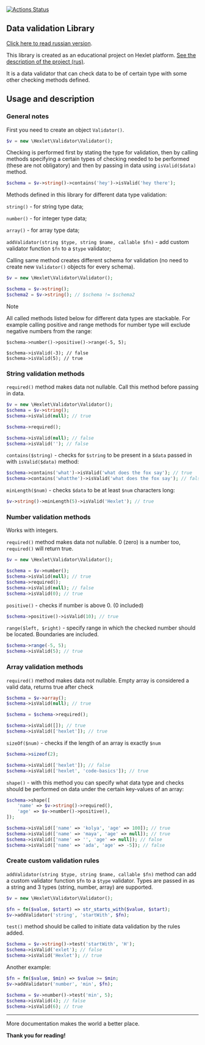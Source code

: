 [![Actions Status](https://github.com/petrdobr/php-oop-project-60/workflows/hexlet-check/badge.svg)](https://github.com/petrdobr/php-oop-project-60/actions)

## Data validation Library
[Click here to read russian version](READMErus.md).

This library is created as an educational project on Hexlet platform. [See the description of the project (rus)](https://ru.hexlet.io/programs/php-oop/projects/60).

It is a data validator that can check data to be of certain type with some other checking methods defined. 

## Usage and description
### General notes
First you need to create an object `Validator()`.
```php
$v = new \Hexlet\Validator\Validator();
```

Checking is performed first by stating the type for validation, then by calling methods specifying a certain types of checking needed to be performed (these are not obligatory) and then by passing in data using `isValid($data)` method.
```php
$schema = $v->string()->contains('hey')->isValid('hey there');
```


Methods defined in this library for different data type validation:

`string()` - for string type data; 

`number()` - for integer type data; 

`array()` - for array type data; 

`addValidator(string $type, string $name, callable $fn)` - add custom validator function `$fn` to a `$type` validator;


Calling same method creates different schema for validation (no need to create new `Validator()` objects for every schema).
```php
$v = new \Hexlet\Validator\Validator();

$schema = $v->string();
$schema2 = $v->string(); // $schema != $schema2
```


> [!NOTE]
> All called methods listed below for different data types are stackable. For example calling positive and range methods for number type  will exclude negative numbers from the range:
```
$schema->number()->positive()->range(-5, 5);

$schema->isValid(-3); // false
$schema->isValid(5); // true
```
### String validation methods
`required()` method makes data not nullable. Call this method before passing in data.
```php
$v = new \Hexlet\Validator\Validator();
$schema = $v->string();
$schema->isValid(null); // true

$schema->required();

$schema->isValid(null); // false
$schema->isValid(''); // false
```
`contains($string)` - checks for `$string` to be present in a `$data` passed in with `isValid($data)` method:
```php
$schema->contains('what')->isValid('what does the fox say'); // true
$schema->contains('whatthe')->isValid('what does the fox say'); // false
```
`minLength($num)` - checks `$data` to be at least `$num` characters long:
```php
$v->string()->minLength(5)->isValid('Hexlet'); // true
```
### Number validation methods
Works with integers.

`required()` method makes data not nullable. 0 (zero) is a number too, `required()` will return true.
```php
$v = new \Hexlet\Validator\Validator();

$schema = $v->number();
$schema->isValid(null); // true
$schema->required();
$schema->isValid(null); // false
$schema->isValid(0); // true
```
`positive()` - checks if number is above 0. (0 included)
```php
$schema->positive()->isValid(10); // true
```
`range($left, $right)` - specify range in which the checked number should be located. Boundaries are included.
```php
$schema->range(-5, 5);
$schema->isValid(5); // true
```
### Array validation methods
`required()` method makes data not nullable. Empty array is considered a valid data, returns true after check
```php
$schema = $v->array();
$schema->isValid(null); // true

$schema = $schema->required();

$schema->isValid([]); // true
$schema->isValid(['hexlet']); // true
```
`sizeOf($num)` - checks if the length of an array is exactly `$num`
```php
$schema->sizeof(2);

$schema->isValid(['hexlet']); // false
$schema->isValid(['hexlet', 'code-basics']); // true
```
`shape()` - with this method you can specify what data type and checks should be performed on data under the certain key-values of an array:
```php
$schema->shape([
    'name' => $v->string()->required(),
    'age' => $v->number()->positive(),
]);

$schema->isValid(['name' => 'kolya', 'age' => 100]); // true
$schema->isValid(['name' => 'maya', 'age' => null]); // true
$schema->isValid(['name' => '', 'age' => null]); // false
$schema->isValid(['name' => 'ada', 'age' => -5]); // false
```
### Create custom validation rules
`addValidator(string $type, string $name, callable $fn)` method can add a custom validator function `$fn` to a `$type` validator. Types are passed in as a string and 3 types (string, number, array) are supported.
```php
$v = new \Hexlet\Validator\Validator();

$fn = fn($value, $start) => str_starts_with($value, $start);
$v->addValidator('string', 'startWith', $fn);
```
`test()` method should be called to initiate data validation by the rules added.
```php
$schema = $v->string()->test('startWith', 'H');
$schema->isValid('exlet'); // false
$schema->isValid('Hexlet'); // true
```
Another example:
```php
$fn = fn($value, $min) => $value >= $min;
$v->addValidator('number', 'min', $fn);

$schema = $v->number()->test('min', 5);
$schema->isValid(4); // false
$schema->isValid(6); // true
```
---
More documentation makes the world a better place.

**Thank you for reading!**
